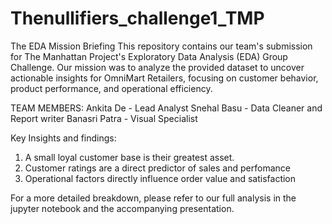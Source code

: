 # Thenullifiers_challenge1_TMP
The EDA Mission Briefing This repository contains our team's submission for The Manhattan Project's Exploratory Data Analysis (EDA) Group Challenge. Our mission was to analyze the provided dataset to uncover actionable insights for OmniMart Retailers, focusing on customer behavior, product performance, and operational efficiency.

TEAM MEMBERS:
Ankita De - Lead Analyst 
Snehal Basu - Data Cleaner and Report writer
Banasri Patra - Visual Specialist 

Key Insights and findings:
1. A small loyal customer base is their greatest asset.
2. Customer ratings are a direct predictor of sales and perfomance
3. Operational factors directly influence order value and satisfaction

For a more detailed breakdown, please refer to our full analysis in the jupyter notebook and the accompanying presentation.
